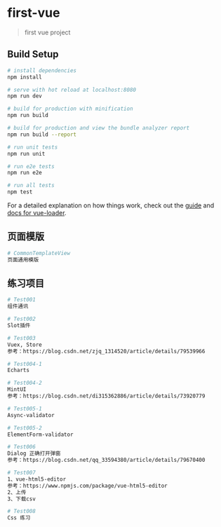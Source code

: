 # first-vue

> first vue project

## Build Setup

``` bash
# install dependencies
npm install

# serve with hot reload at localhost:8080
npm run dev

# build for production with minification
npm run build

# build for production and view the bundle analyzer report
npm run build --report

# run unit tests
npm run unit

# run e2e tests
npm run e2e

# run all tests
npm test
```

For a detailed explanation on how things work, check out the [guide](http://vuejs-templates.github.io/webpack/) and [docs for vue-loader](http://vuejs.github.io/vue-loader).

## 页面模版
``` bash
# CommonTemplateView 
页面通用模版
```

## 练习项目
``` bash
# Test001 
组件通讯

# Test002
Slot插件

# Test003
Vuex, Store
参考：https://blog.csdn.net/zjq_1314520/article/details/79539966

# Test004-1
Echarts

# Test004-2
MintUI
参考：https://blog.csdn.net/di315362886/article/details/73920779

# Test005-1
Async-validator

# Test005-2
ElementForm-validator

# Test006
Dialog 正确打开弹窗
参考：https://blog.csdn.net/qq_33594380/article/details/79670400

# Test007
1、vue-html5-editor
参考：https://www.npmjs.com/package/vue-html5-editor
2、上传
3、下载csv

# Test008
Css 练习
```
